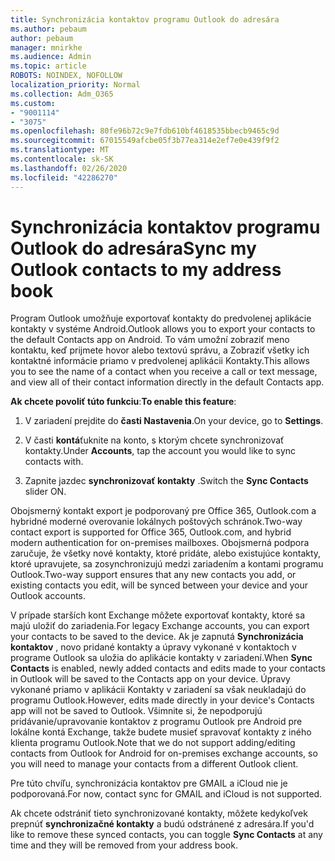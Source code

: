 ```yaml
---
title: Synchronizácia kontaktov programu Outlook do adresára
ms.author: pebaum
author: pebaum
manager: mnirkhe
ms.audience: Admin
ms.topic: article
ROBOTS: NOINDEX, NOFOLLOW
localization_priority: Normal
ms.collection: Adm_O365
ms.custom:
- "9001114"
- "3075"
ms.openlocfilehash: 80fe96b72c9e7fdb610bf4618535bbecb9465c9d
ms.sourcegitcommit: 67015549afcbe05f3b77ea314e2ef7e0e439f9f2
ms.translationtype: MT
ms.contentlocale: sk-SK
ms.lasthandoff: 02/26/2020
ms.locfileid: "42286270"
---
```

# <a name="sync-my-outlook-contacts-to-my-address-book"></a><span data-ttu-id="9e939-102">Synchronizácia kontaktov programu Outlook do adresára</span><span class="sxs-lookup"><span data-stu-id="9e939-102">Sync my Outlook contacts to my address book</span></span>

<span data-ttu-id="9e939-103">Program Outlook umožňuje exportovať kontakty do predvolenej aplikácie kontakty v systéme Android.</span><span class="sxs-lookup"><span data-stu-id="9e939-103">Outlook allows you to export your contacts to the default Contacts app on Android.</span></span> <span data-ttu-id="9e939-104">To vám umožní zobraziť meno kontaktu, keď prijmete hovor alebo textovú správu, a Zobraziť všetky ich kontaktné informácie priamo v predvolenej aplikácii Kontakty.</span><span class="sxs-lookup"><span data-stu-id="9e939-104">This allows you to see the name of a contact when you receive a call or text message, and view all of their contact information directly in the default Contacts app.</span></span>
 
<span data-ttu-id="9e939-105">**Ak chcete povoliť túto funkciu**:</span><span class="sxs-lookup"><span data-stu-id="9e939-105">**To enable this feature**:</span></span>
 
1. <span data-ttu-id="9e939-106">V zariadení prejdite do **časti Nastavenia**.</span><span class="sxs-lookup"><span data-stu-id="9e939-106">On your device, go to **Settings**.</span></span>

2. <span data-ttu-id="9e939-107">V časti **kontá**ťuknite na konto, s ktorým chcete synchronizovať kontakty.</span><span class="sxs-lookup"><span data-stu-id="9e939-107">Under **Accounts**, tap the account you would like to sync contacts with.</span></span>

3. <span data-ttu-id="9e939-108">Zapnite jazdec **synchronizovať kontakty** .</span><span class="sxs-lookup"><span data-stu-id="9e939-108">Switch the **Sync Contacts** slider ON.</span></span>
 
<span data-ttu-id="9e939-109">Obojsmerný kontakt export je podporovaný pre Office 365, Outlook.com a hybridné moderné overovanie lokálnych poštových schránok.</span><span class="sxs-lookup"><span data-stu-id="9e939-109">Two-way contact export is supported for Office 365, Outlook.com, and hybrid modern authentication for on-premises mailboxes.</span></span> <span data-ttu-id="9e939-110">Obojsmerná podpora zaručuje, že všetky nové kontakty, ktoré pridáte, alebo existujúce kontakty, ktoré upravujete, sa zosynchronizujú medzi zariadením a kontami programu Outlook.</span><span class="sxs-lookup"><span data-stu-id="9e939-110">Two-way support ensures that any new contacts you add, or existing contacts you edit, will be synced between your device and your Outlook accounts.</span></span>
 
<span data-ttu-id="9e939-111">V prípade starších kont Exchange môžete exportovať kontakty, ktoré sa majú uložiť do zariadenia.</span><span class="sxs-lookup"><span data-stu-id="9e939-111">For legacy Exchange accounts, you can export your contacts to be saved to the device.</span></span> <span data-ttu-id="9e939-112">Ak je zapnutá **Synchronizácia kontaktov** , novo pridané kontakty a úpravy vykonané v kontaktoch v programe Outlook sa uložia do aplikácie kontakty v zariadení.</span><span class="sxs-lookup"><span data-stu-id="9e939-112">When **Sync Contacts** is enabled, newly added contacts and edits made to your contacts in Outlook will be saved to the Contacts app on your device.</span></span> <span data-ttu-id="9e939-113">Úpravy vykonané priamo v aplikácii Kontakty v zariadení sa však neukladajú do programu Outlook.</span><span class="sxs-lookup"><span data-stu-id="9e939-113">However, edits made directly in your device's Contacts app will not be saved to Outlook.</span></span> <span data-ttu-id="9e939-114">Všimnite si, že nepodporujú pridávanie/upravovanie kontaktov z programu Outlook pre Android pre lokálne kontá Exchange, takže budete musieť spravovať kontakty z iného klienta programu Outlook.</span><span class="sxs-lookup"><span data-stu-id="9e939-114">Note that we do not support adding/editing contacts from Outlook for Android for on-premises exchange accounts, so you will need to manage your contacts from a different Outlook client.</span></span>
 
<span data-ttu-id="9e939-115">Pre túto chvíľu, synchronizácia kontaktov pre GMAIL a iCloud nie je podporovaná.</span><span class="sxs-lookup"><span data-stu-id="9e939-115">For now, contact sync for GMAIL and iCloud is not supported.</span></span>
 
<span data-ttu-id="9e939-116">Ak chcete odstrániť tieto synchronizované kontakty, môžete kedykoľvek prepnúť **synchronizačné kontakty** a budú odstránené z adresára.</span><span class="sxs-lookup"><span data-stu-id="9e939-116">If you'd like to remove these synced contacts, you can toggle **Sync Contacts** at any time and they will be removed from your address book.</span></span>
